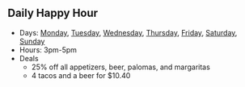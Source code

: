 
## Daily Happy Hour
- Days: [Monday](Monday.md), [Tuesday](Tuesday.md), [Wednesday](Wednesday.md), [Thursday](Thursday.md), [Friday](Friday.md), [Saturday](Saturday.md), [Sunday](Sunday.md)
- Hours: 3pm-5pm
- Deals
	- 25% off all appetizers, beer, palomas, and margaritas
	- 4 tacos and a beer for $10.40
